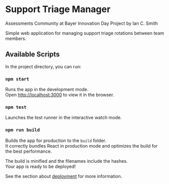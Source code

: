 # Support Triage Manager
Assessments Community at Bayer Innovation Day Project by Ian C. Smith

Simple web application for managing support triage rotations between team members.

## Available Scripts

In the project directory, you can run:

### `npm start`

Runs the app in the development mode.\
Open [http://localhost:3000](http://localhost:3000/support-triage-manager) to view it in the browser.

### `npm test`

Launches the test runner in the interactive watch mode.

### `npm run build`

Builds the app for production to the `build` folder.\
It correctly bundles React in production mode and optimizes the build for the best performance.

The build is minified and the filenames include the hashes.\
Your app is ready to be deployed!

See the section about [deployment](https://facebook.github.io/create-react-app/docs/deployment) for more information.